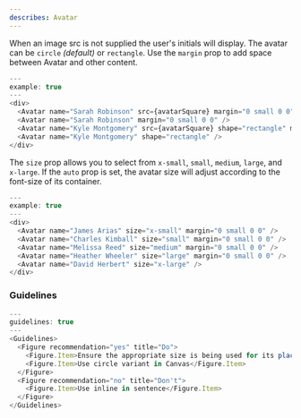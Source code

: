 ```yaml
---
describes: Avatar
---
```


When an image src is not supplied the user's initials will display. The avatar can be `circle` _(default)_ or `rectangle`. Use the `margin` prop to add space between Avatar and other content.

```js
---
example: true
---
<div>
  <Avatar name="Sarah Robinson" src={avatarSquare} margin="0 small 0 0" />
  <Avatar name="Sarah Robinson" margin="0 small 0 0" />
  <Avatar name="Kyle Montgomery" src={avatarSquare} shape="rectangle" margin="0 small 0 0" />
  <Avatar name="Kyle Montgomery" shape="rectangle" />
</div>
```

The `size` prop allows you to select from `x-small`, `small`, `medium`, `large`, and `x-large`. If the `auto` prop is set, the avatar size will adjust according to the font-size
of its container.

```js
---
example: true
---
<div>
  <Avatar name="James Arias" size="x-small" margin="0 small 0 0" />
  <Avatar name="Charles Kimball" size="small" margin="0 small 0 0" />
  <Avatar name="Melissa Reed" size="medium" margin="0 small 0 0" />
  <Avatar name="Heather Wheeler" size="large" margin="0 small 0 0" />
  <Avatar name="David Herbert" size="x-large" />
</div>
```

### Guidelines

```js
---
guidelines: true
---
<Guidelines>
  <Figure recommendation="yes" title="Do">
    <Figure.Item>Ensure the appropriate size is being used for its placement (in a table, stand-alone, etc…)</Figure.Item>
    <Figure.Item>Use circle variant in Canvas</Figure.Item>
  </Figure>
  <Figure recommendation="no" title="Don't">
    <Figure.Item>Use inline in sentence</Figure.Item>
  </Figure>
</Guidelines>
```
